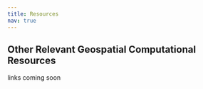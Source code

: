 ```yaml
---
title: Resources
nav: true
---
```


## Other Relevant Geospatial Computational Resources

links coming soon

<!--
earth_ml
Coursera Opportunities
Pangeo
[SCINet Website](https://scinet.usda.gov/)
-->
